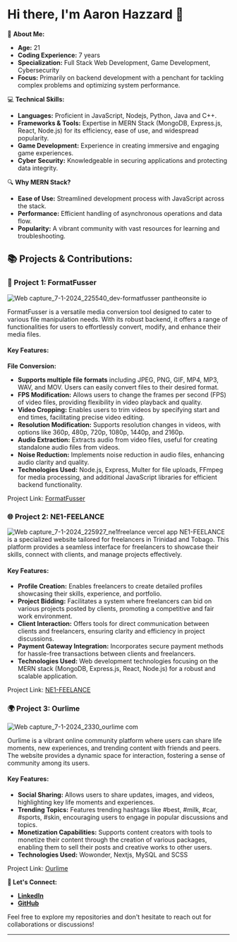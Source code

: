 # Hi there, I'm Aaron Hazzard 👋

🌱 **About Me:**
- **Age:** 21
- **Coding Experience:** 7 years
- **Specialization:** Full Stack Web Development, Game Development, Cybersecurity
- **Focus:** Primarily on backend development with a penchant for tackling complex problems and optimizing system performance.

💻 **Technical Skills:**
- **Languages:** Proficient in JavaScript, Nodejs, Python, Java and C++.
- **Frameworks & Tools:** Expertise in MERN Stack (MongoDB, Express.js, React, Node.js) for its efficiency, ease of use, and widespread popularity.
- **Game Development:** Experience in creating immersive and engaging game experiences.
- **Cyber Security:** Knowledgeable in securing applications and protecting data integrity.

🔍 **Why MERN Stack?**
- **Ease of Use:** Streamlined development process with JavaScript across the stack.
- **Performance:** Efficient handling of asynchronous operations and data flow.
- **Popularity:** A vibrant community with vast resources for learning and troubleshooting.

## 📚 Projects & Contributions:
### 📁 Project 1: FormatFusser
![Web capture_7-1-2024_225540_dev-formatfusser pantheonsite io](https://github.com/A-Hazzard/Aaron-s-Portfollio/assets/62683196/7c055cd9-02f0-4c27-b497-bae111168ae6)

FormatFusser is a versatile media conversion tool designed to cater to various file manipulation needs. With its robust backend, it offers a range of functionalities for users to effortlessly convert, modify, and enhance their media files.

#### Key Features:

__File Conversion:__ 
- __Supports multiple file formats__ including JPEG, PNG, GIF, MP4, MP3, WAV, and MOV. Users can easily convert files to their desired format.
- __FPS Modification:__ Allows users to change the frames per second (FPS) of video files, providing flexibility in video playback and quality.
- __Video Cropping:__ Enables users to trim videos by specifying start and end times, facilitating precise video editing.
- __Resolution Modification:__ Supports resolution changes in videos, with options like 360p, 480p, 720p, 1080p, 1440p, and 2160p.
- __Audio Extraction:__ Extracts audio from video files, useful for creating standalone audio files from videos.
- __Noise Reduction:__ Implements noise reduction in audio files, enhancing audio clarity and quality.
- __Technologies Used:__ Node.js, Express, Multer for file uploads, FFmpeg for media processing, and additional JavaScript libraries for efficient backend functionality.

Project Link: [FormatFusser](https://dev-formatfusser.pantheonsite.io)

### 🌐 Project 2: NE1-FEELANCE
![Web capture_7-1-2024_225927_ne1freelance vercel app](https://github.com/A-Hazzard/Aaron-s-Portfollio/assets/62683196/6bf90119-7e63-4f2a-9540-e39d63b0acd9)
NE1-FEELANCE is a specialized website tailored for freelancers in Trinidad and Tobago. This platform provides a seamless interface for freelancers to showcase their skills, connect with clients, and manage projects effectively.

#### Key Features:
- __Profile Creation:__ Enables freelancers to create detailed profiles showcasing their skills, experience, and portfolio.
- __Project Bidding:__ Facilitates a system where freelancers can bid on various projects posted by clients, promoting a competitive and fair work environment.
- __Client Interaction:__ Offers tools for direct communication between clients and freelancers, ensuring clarity and efficiency in project discussions.
- __Payment Gateway Integration:__ Incorporates secure payment methods for hassle-free transactions between clients and freelancers.
- __Technologies Used:__ Web development technologies focusing on the MERN stack (MongoDB, Express.js, React, Node.js) for a robust and scalable application.

Project Link: [NE1-FEELANCE](https://ne1freelance.vercel.app/)

### 🌍 Project 3: Ourlime
![Web capture_7-1-2024_2330_ourlime com](https://github.com/A-Hazzard/Aaron-s-Portfollio/assets/62683196/0be1962a-ca77-4c9c-b248-6321a22fe352)

Ourlime is a vibrant online community platform where users can share life moments, new experiences, and trending content with friends and peers. The website provides a dynamic space for interaction, fostering a sense of community among its users.

#### Key Features:
- __Social Sharing:__ Allows users to share updates, images, and videos, highlighting key life moments and experiences.
- __Trending Topics:__ Features trending hashtags like #best, #milk, #car, #sports, #skin, encouraging users to engage in popular discussions and topics.
- __Monetization Capabilities:__ Supports content creators with tools to monetize their content through the creation of various packages, enabling them to sell their posts and creative works to other users.
- __Technologies Used:__ Wowonder, Nextjs, MySQL and SCSS

Project Link: [Ourlime](https://ourlime.com)

**🤝 Let's Connect:**
- **[LinkedIn](https://www.linkedin.com/in/aaron-hazzard-70b399234)**
- **[GitHub](https://github.com/A-Hazzard)**

Feel free to explore my repositories and don't hesitate to reach out for collaborations or discussions!

---
